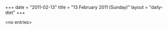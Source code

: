 +++
date = "2011-02-13"
title = "13 February 2011 (Sunday)"
layout = "daily-diet"
+++

<p>&lt;no entries&gt;</p>